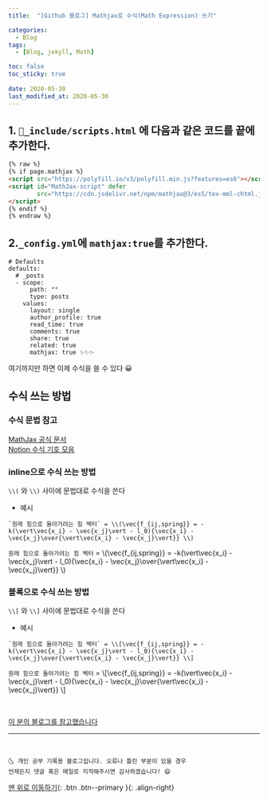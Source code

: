 ```yaml
---
title:  "[Github 블로그] Mathjax로 수식(Math Expression) 쓰기" 

categories:
  - Blog
tags:
  - [Blog, jekyll, Math]

toc: false
toc_sticky: true
 
date: 2020-05-30
last_modified_at: 2020-05-30
---
```


## 1. `📁_include/scripts.html` 에 다음과 같은 코드를 끝에 추가한다.
```html
{% raw %}
{% if page.mathjax %}
<script src="https://polyfill.io/v3/polyfill.min.js?features=es6"></script>
<script id="MathJax-script" defer
        src="https://cdn.jsdelivr.net/npm/mathjax@3/es5/tex-mml-chtml.js">
</script>
{% endif %}
{% endraw %}
```

## 2.`_config.yml`에 `mathjax:true`를 추가한다.

```
# Defaults
defaults:
  # _posts
  - scope:
      path: ""
      type: posts
    values:
      layout: single
      author_profile: true
      read_time: true
      comments: true
      share: true
      related: true
      mathjax: true ✨✨✨
```
여기까지만 하면 이제 수식을 쓸 수 있다 😀

## 수식 쓰는 방법

### 수식 문법 참고
[MathJax 공식 문서](https://www.mathjax.org/)  
[Notion 수식 기호 모음](https://www.math.brown.edu/~jhs/ReferenceCards/TeXRefCard.v1.5.pdf)

### inline으로 수식 쓰는 방법
`\\(` 와 `\\)` 사이에 문법대로 수식을 쓴다

- 예시
```
`원래 힘으로 돌아가려는 힘 벡터` = \\(\vec{f_{ij,spring}} = -k(\vert\vec{x_i} - \vec{x_j}\vert - l_0){\vec{x_i} - \vec{x_j}\over{\vert\vec{x_i} - \vec{x_j}\vert}} \\)
```
`원래 힘으로 돌아가려는 힘 벡터` = \\(\vec{f_{ij,spring}} = -k(\vert\vec{x_i} - \vec{x_j}\vert - l_0){\vec{x_i} - \vec{x_j}\over{\vert\vec{x_i} - \vec{x_j}\vert}} \\)

### 블록으로 수식 쓰는 방법
`\\[` 와 `\\]` 사이에 문법대로 수식을 쓴다

- 예시
```
`원래 힘으로 돌아가려는 힘 벡터` = \\[\vec{f_{ij,spring}} = -k(\vert\vec{x_i} - \vec{x_j}\vert - l_0){\vec{x_i} - \vec{x_j}\over{\vert\vec{x_i} - \vec{x_j}\vert}} \\]
```
`원래 힘으로 돌아가려는 힘 벡터` = \\[\vec{f_{ij,spring}} = -k(\vert\vec{x_i} - \vec{x_j}\vert - l_0){\vec{x_i} - \vec{x_j}\over{\vert\vec{x_i} - \vec{x_j}\vert}} \\]

<br>

[이 분의 블로그를 참고했습니다](https://www.cross-validated.com/How-to-render-math-on-Minimal-Mistakes/)

***
<br>

    🌜 개인 공부 기록용 블로그입니다. 오류나 틀린 부분이 있을 경우 
    언제든지 댓글 혹은 메일로 지적해주시면 감사하겠습니다! 😄

[맨 위로 이동하기](#){: .btn .btn--primary }{: .align-right}